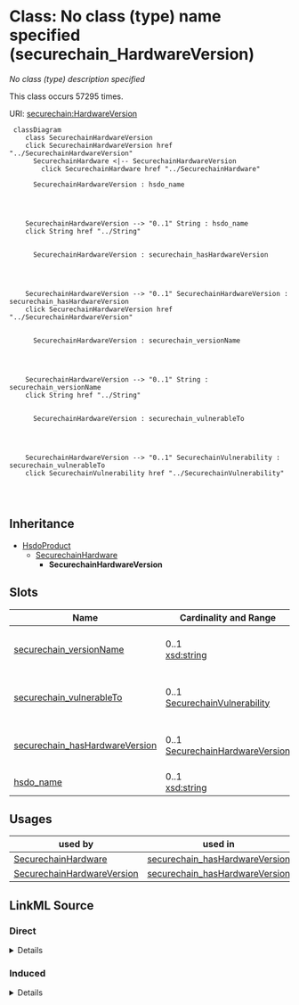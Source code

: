 

# Class: No class (type) name specified (securechain_HardwareVersion)


_No class (type) description specified_






This class occurs 57295 times.


URI: [securechain:HardwareVersion](https://w3id.org/secure-chain/HardwareVersion)






```mermaid
 classDiagram
    class SecurechainHardwareVersion
    click SecurechainHardwareVersion href "../SecurechainHardwareVersion"
      SecurechainHardware <|-- SecurechainHardwareVersion
        click SecurechainHardware href "../SecurechainHardware"
      
      SecurechainHardwareVersion : hsdo_name
        
          
    
    
    SecurechainHardwareVersion --> "0..1" String : hsdo_name
    click String href "../String"

        
      SecurechainHardwareVersion : securechain_hasHardwareVersion
        
          
    
    
    SecurechainHardwareVersion --> "0..1" SecurechainHardwareVersion : securechain_hasHardwareVersion
    click SecurechainHardwareVersion href "../SecurechainHardwareVersion"

        
      SecurechainHardwareVersion : securechain_versionName
        
          
    
    
    SecurechainHardwareVersion --> "0..1" String : securechain_versionName
    click String href "../String"

        
      SecurechainHardwareVersion : securechain_vulnerableTo
        
          
    
    
    SecurechainHardwareVersion --> "0..1" SecurechainVulnerability : securechain_vulnerableTo
    click SecurechainVulnerability href "../SecurechainVulnerability"

        
      
```





## Inheritance
* [HsdoProduct](../classes/HsdoProduct.md)
    * [SecurechainHardware](../classes/SecurechainHardware.md)
        * **SecurechainHardwareVersion**



## Slots

| Name | Cardinality and Range | Description | Inheritance | Occurrences |
| ---  | --- | --- | --- | --- |
| [securechain_versionName](../slots/securechain_versionName.md) | 0..1 <br/> [xsd:string](http://www.w3.org/2001/XMLSchema#string) | No slot (predicate) description specified <br/>  | direct | 57295 |
| [securechain_vulnerableTo](../slots/securechain_vulnerableTo.md) | 0..1 <br/> [SecurechainVulnerability](../classes/SecurechainVulnerability.md) | No slot (predicate) description specified <br/>  | direct | 445386 |
| [securechain_hasHardwareVersion](../slots/securechain_hasHardwareVersion.md) | 0..1 <br/> [SecurechainHardwareVersion](../classes/SecurechainHardwareVersion.md) | No slot (predicate) description specified | [SecurechainHardware](../classes/SecurechainHardware.md) |  |
| [hsdo_name](../slots/hsdo_name.md) | 0..1 <br/> [xsd:string](http://www.w3.org/2001/XMLSchema#string) | The name of the item | [SecurechainHardware](../classes/SecurechainHardware.md) |  |





## Usages

| used by | used in | type | used |
| ---  | --- | --- | --- |
| [SecurechainHardware](../classes/SecurechainHardware.md) | [securechain_hasHardwareVersion](../slots/securechain_hasHardwareVersion.md) | range | [SecurechainHardwareVersion](../classes/SecurechainHardwareVersion.md) |
| [SecurechainHardwareVersion](../classes/SecurechainHardwareVersion.md) | [securechain_hasHardwareVersion](../slots/securechain_hasHardwareVersion.md) | range | [SecurechainHardwareVersion](../classes/SecurechainHardwareVersion.md) |











## LinkML Source

<!-- TODO: investigate https://stackoverflow.com/questions/37606292/how-to-create-tabbed-code-blocks-in-mkdocs-or-sphinx -->

### Direct

<details>

```yaml
name: securechain_HardwareVersion
conforms_to: No schema conformance document specified
annotations:
  count:
    tag: count
    value: 57295
description: No class (type) description specified
title: No class (type) name specified
from_schema: secure-chain-kg
rank: 1000
is_a: securechain_Hardware
slots:
- securechain_versionName
- securechain_vulnerableTo
slot_usage:
  securechain_versionName:
    name: securechain_versionName
    annotations:
      string:
        tag: string
        value: 57295
  securechain_vulnerableTo:
    name: securechain_vulnerableTo
    annotations:
      securechain_Vulnerability:
        tag: securechain_Vulnerability
        value: 445386
class_uri: securechain:HardwareVersion

```
</details>

### Induced

<details>

```yaml
name: securechain_HardwareVersion
conforms_to: No schema conformance document specified
annotations:
  count:
    tag: count
    value: 57295
description: No class (type) description specified
title: No class (type) name specified
from_schema: secure-chain-kg
rank: 1000
is_a: securechain_Hardware
slot_usage:
  securechain_versionName:
    name: securechain_versionName
    annotations:
      string:
        tag: string
        value: 57295
  securechain_vulnerableTo:
    name: securechain_vulnerableTo
    annotations:
      securechain_Vulnerability:
        tag: securechain_Vulnerability
        value: 445386
attributes:
  securechain_versionName:
    name: securechain_versionName
    annotations:
      string:
        tag: string
        value: 57295
    description: No slot (predicate) description specified
    title: No slot (predicate) name specified
    examples:
    - object:
        example_object: '-'
        example_object_type: string
        example_predicate: securechain:versionName
        example_subject: securechain:HardwareVersion/-#-
        example_subject_type: securechain_HardwareVersion
    - object:
        example_object: '"//api#*'
        example_object_type: string
        example_predicate: securechain:versionName
        example_subject: securechain:SoftwareVersion/#%22%2F%2Fapi%23%2A
        example_subject_type: securechain_SoftwareVersion
    from_schema: secure-chain-kg
    rank: 1000
    slot_uri: securechain:versionName
    alias: securechain_versionName
    owner: securechain_HardwareVersion
    domain_of:
    - securechain_HardwareVersion
    - securechain_SoftwareVersion
    range: string
  securechain_vulnerableTo:
    name: securechain_vulnerableTo
    annotations:
      securechain_Vulnerability:
        tag: securechain_Vulnerability
        value: 445386
    description: No slot (predicate) description specified
    title: No slot (predicate) name specified
    examples:
    - object:
        example_object: securechain:Vulnerability/CVE-2019-0162
        example_object_type: securechain_Vulnerability
        example_predicate: securechain:vulnerableTo
        example_subject: securechain:HardwareVersion/-#-
        example_subject_type: securechain_HardwareVersion
    - object:
        example_object: securechain:Vulnerability/CVE-2017-17529
        example_object_type: securechain_Vulnerability
        example_predicate: securechain:vulnerableTo
        example_subject: securechain:SoftwareVersion/abiword#3.0.2-2%2Bdeb9u2
        example_subject_type: securechain_SoftwareVersion
    - object:
        example_object: securechain:Vulnerability/CVE-2007-4319
        example_object_type: securechain_Vulnerability
        example_predicate: securechain:vulnerableTo
        example_subject: securechain:HardwareVersion/zywall_2#%2A
        example_subject_type: None
    from_schema: secure-chain-kg
    rank: 1000
    slot_uri: securechain:vulnerableTo
    alias: securechain_vulnerableTo
    owner: securechain_HardwareVersion
    domain_of:
    - securechain_HardwareVersion
    - securechain_SoftwareVersion
    range: securechain_Vulnerability
  securechain_hasHardwareVersion:
    name: securechain_hasHardwareVersion
    annotations:
      securechain_HardwareVersion:
        tag: securechain_HardwareVersion
        value: 57295
    description: No slot (predicate) description specified
    title: No slot (predicate) name specified
    examples:
    - object:
        example_object: securechain:HardwareVersion/-#-
        example_object_type: securechain_HardwareVersion
        example_predicate: securechain:hasHardwareVersion
        example_subject: securechain:Hardware/-
        example_subject_type: securechain_Hardware
    from_schema: secure-chain-kg
    rank: 1000
    slot_uri: securechain:hasHardwareVersion
    alias: securechain_hasHardwareVersion
    owner: securechain_HardwareVersion
    domain_of:
    - securechain_Hardware
    range: securechain_HardwareVersion
  hsdo_name:
    name: hsdo_name
    annotations:
      string:
        tag: string
        value: 53378
    description: The name of the item.
    title: name
    examples:
    - object:
        example_object: '-'
        example_object_type: string
        example_predicate: hsdo:name
        example_subject: securechain:Hardware/-
        example_subject_type: securechain_Hardware
    - object:
        example_object: '%240.99_kindle_books_project'
        example_object_type: string
        example_predicate: hsdo:name
        example_subject: schema:Organization/%25240.99_kindle_books_project
        example_subject_type: hsdo_Organization
    - object:
        example_object: Permission to use, copy, modify, and/or distribute this software
          for any
        example_object_type: string
        example_predicate: hsdo:name
        example_subject: securechain:License/0bsd
        example_subject_type: hsdo_CreativeWork
    - object:
        example_object: ''
        example_object_type: string
        example_predicate: hsdo:name
        example_subject: securechain:Software/
        example_subject_type: securechain_Software
    from_schema: secure-chain-kg
    rank: 1000
    slot_uri: hsdo:name
    alias: hsdo_name
    owner: securechain_HardwareVersion
    domain_of:
    - hsdo_CreativeWork
    - hsdo_Organization
    - securechain_Hardware
    - securechain_Software
    range: string
class_uri: securechain:HardwareVersion

```
</details>